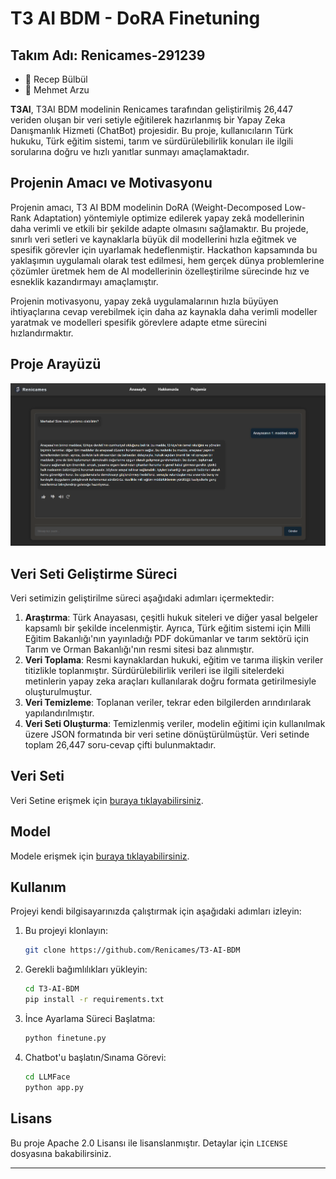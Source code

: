 # T3 AI BDM - DoRA Finetuning

## Takım Adı: Renicames-291239
- 👤 Recep Bülbül
- 👤 Mehmet Arzu

**T3AI**, T3AI BDM modelinin Renicames tarafından geliştirilmiş 26,447 veriden oluşan bir veri setiyle eğitilerek hazırlanmış bir Yapay Zeka Danışmanlık Hizmeti (ChatBot) projesidir. Bu proje, kullanıcıların Türk hukuku, Türk eğitim sistemi, tarım ve sürdürülebilirlik konuları ile ilgili sorularına doğru ve hızlı yanıtlar sunmayı amaçlamaktadır.

## Projenin Amacı ve Motivasyonu

Projenin amacı, T3 AI BDM modelinin DoRA (Weight-Decomposed Low-Rank Adaptation) yöntemiyle optimize edilerek yapay zekâ modellerinin daha verimli ve etkili bir şekilde adapte olmasını sağlamaktır. Bu projede, sınırlı veri setleri ve kaynaklarla büyük dil modellerini hızla eğitmek ve spesifik görevler için uyarlamak hedeflenmiştir. Hackathon kapsamında bu yaklaşımın uygulamalı olarak test edilmesi, hem gerçek dünya problemlerine çözümler üretmek hem de AI modellerinin özelleştirilme sürecinde hız ve esneklik kazandırmayı amaçlamıştır.

Projenin motivasyonu, yapay zekâ uygulamalarının hızla büyüyen ihtiyaçlarına cevap verebilmek için daha az kaynakla daha verimli modeller yaratmak ve modelleri spesifik görevlere adapte etme sürecini hızlandırmaktır.


## Proje Arayüzü 
![image](https://github.com/recepbulbul/Veri_Bilimi_Dersi/blob/main/Ads%C4%B1z.png)


## Veri Seti Geliştirme Süreci

Veri setimizin geliştirilme süreci aşağıdaki adımları içermektedir:

1. **Araştırma**: Türk Anayasası, çeşitli hukuk siteleri ve diğer yasal belgeler kapsamlı bir şekilde incelenmiştir. Ayrıca, Türk eğitim sistemi için Milli Eğitim Bakanlığı'nın yayınladığı PDF dokümanlar ve tarım sektörü için Tarım ve Orman Bakanlığı'nın resmi sitesi baz alınmıştır.
2. **Veri Toplama**: Resmi kaynaklardan hukuki, eğitim ve tarıma ilişkin veriler titizlikle toplanmıştır. Sürdürülebilirlik verileri ise ilgili sitelerdeki metinlerin yapay zeka araçları kullanılarak doğru formata getirilmesiyle oluşturulmuştur.
3. **Veri Temizleme**: Toplanan veriler, tekrar eden bilgilerden arındırılarak yapılandırılmıştır.
4. **Veri Seti Oluşturma**: Temizlenmiş veriler, modelin eğitimi için kullanılmak üzere JSON formatında bir veri setine dönüştürülmüştür. Veri setinde toplam 26,447 soru-cevap çifti bulunmaktadır.

## Veri Seti
Veri Setine erişmek için [buraya tıklayabilirsiniz](https://huggingface.co/datasets/Renicames/turkish-law-chatbot).

## Model
Modele erişmek için [buraya tıklayabilirsiniz](https://huggingface.co/recepbulbul/Renicamesv7).


## Kullanım

Projeyi kendi bilgisayarınızda çalıştırmak için aşağıdaki adımları izleyin:

1. Bu projeyi klonlayın:
   ```sh
   git clone https://github.com/Renicames/T3-AI-BDM
   ```

2. Gerekli bağımlılıkları yükleyin:
   ```sh
   cd T3-AI-BDM
   pip install -r requirements.txt
   ```

3. İnce Ayarlama Süreci Başlatma:
   ```sh
   python finetune.py
   ```

4. Chatbot'u başlatın/Sınama Görevi:
   ```sh
   cd LLMFace
   python app.py
   ```

## Lisans

Bu proje Apache 2.0 Lisansı ile lisanslanmıştır. Detaylar için `LICENSE` dosyasına bakabilirsiniz.

---


